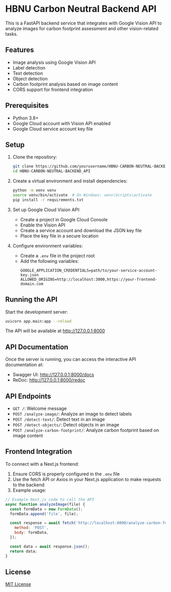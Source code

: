 # HBNU Carbon Neutral Backend API

This is a FastAPI backend service that integrates with Google Vision API to analyze images for carbon footprint assessment and other vision-related tasks.

## Features

- Image analysis using Google Vision API
- Label detection
- Text detection
- Object detection
- Carbon footprint analysis based on image content
- CORS support for frontend integration

## Prerequisites

- Python 3.8+
- Google Cloud account with Vision API enabled
- Google Cloud service account key file

## Setup

1. Clone the repository:
   ```bash
   git clone https://github.com/yourusername/HBNU-CARBON-NEUTRAL-BACKEND_API.git
   cd HBNU-CARBON-NEUTRAL-BACKEND_API
   ```

2. Create a virtual environment and install dependencies:
   ```bash
   python -m venv venv
   source venv/bin/activate  # On Windows: venv\Scripts\activate
   pip install -r requirements.txt
   ```

3. Set up Google Cloud Vision API:
   - Create a project in Google Cloud Console
   - Enable the Vision API
   - Create a service account and download the JSON key file
   - Place the key file in a secure location

4. Configure environment variables:
   - Create a `.env` file in the project root
   - Add the following variables:
     ```
     GOOGLE_APPLICATION_CREDENTIALS=path/to/your-service-account-key.json
     ALLOWED_ORIGINS=http://localhost:3000,https://your-frontend-domain.com
     ```

## Running the API

Start the development server:

```bash
uvicorn app.main:app --reload
```

The API will be available at http://127.0.0.1:8000

## API Documentation

Once the server is running, you can access the interactive API documentation at:

- Swagger UI: http://127.0.0.1:8000/docs
- ReDoc: http://127.0.0.1:8000/redoc

## API Endpoints

- `GET /`: Welcome message
- `POST /analyze-image/`: Analyze an image to detect labels
- `POST /detect-text/`: Detect text in an image
- `POST /detect-objects/`: Detect objects in an image
- `POST /analyze-carbon-footprint/`: Analyze carbon footprint based on image content

## Frontend Integration

To connect with a Next.js frontend:

1. Ensure CORS is properly configured in the `.env` file
2. Use the fetch API or Axios in your Next.js application to make requests to the backend
3. Example usage:

```javascript
// Example Next.js code to call the API
async function analyzeImage(file) {
  const formData = new FormData();
  formData.append('file', file);

  const response = await fetch('http://localhost:8000/analyze-carbon-footprint/', {
    method: 'POST',
    body: formData,
  });

  const data = await response.json();
  return data;
}
```

## License

[MIT License](LICENSE)